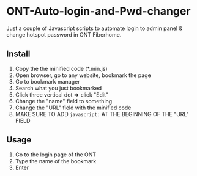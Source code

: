 # ONT-Auto-login-and-Pwd-changer
Just a couple of Javascript scripts to automate login to admin panel &amp; change hotspot password in ONT Fiberhome.

## Install

1. Copy the the minified code (\*.min.js)
2. Open browser, go to any website, bookmark the page
3. Go to bookmark manager
4. Search what you just bookmarked
5. Click three vertical dot => click "Edit"
6. Change the "name" field to something
7. Change the "URL" field with the minified code
8. MAKE SURE TO ADD `javascript:` AT THE BEGINNING OF THE "URL" FIELD

## Usage

1. Go to the login page of the ONT
2. Type the name of the bookmark
3. Enter
